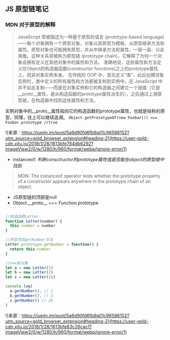 ## JS 原型链笔记


### MDN 对于原型的解释
> JavaScript 常被描述为一种基于原型的语言 (prototype-based language)——每个对象拥有一个原型对象，对象以其原型为模板、从原型继承方法和属性。原型对象也可能拥有原型，并从中继承方法和属性，一层一层、以此类推。这种关系常被称为原型链 (prototype chain)，它解释了为何一个对象会拥有定义在其他对象中的属性和方法。
准确地说，这些属性和方法定义在Object的构造器函数(constructor functions)之上的prototype属性上，而非对象实例本身。
在传统的 OOP 中，首先定义“类”，此后创建对象实例时，类中定义的所有属性和方法都被复制到实例中。在 JavaScript 中并不如此复制——而是在对象实例和它的构造器之间建立一个链接（它是__proto__属性，是从构造函数的prototype属性派生的），之后通过上溯原型链，在构造器中找到这些属性和方法。

实例对象中的\_\_proto\_\_属性指向它的构造函数的prototype属性，也就是俗称的原型，同理，往上可以继续追溯。
`Object.getPrototypeOf(new Foobar()) === Foobar.prototype //true`

![来源：https://juejin.im/post/5a6d90fd6fb9a01c96586152?utm_source=gold_browser_extension#heading-2](https://user-gold-cdn.xitu.io/2018/1/28/1613bfe784db6292?imageView2/0/w/1280/h/960/format/webp/ignore-error/1)

- instanceof: *判断consctructor的prototype属性值是否能在object的原型链中找到*
> MDN: The instanceof operator tests whether the prototype property of a constructor appears anywhere in the prototype chain of an object.
- JS原型链的顶部是null
- Object.\_\_proto\_\_ === Function.prototype


```javascript

//构造函数Letter
function Letter(number) {
  this.number = number
}

//原型添加getNumber方法
Letter.prototype.getNumber = function() {
  return this.number
}

//new新对象
let a = new Letter(1)
let b = new Letter(2)
let z = new Letter(26)

console.log(
  a.getNumber(), // 1
  b.getNumber(), // 2
  z.getNumber() // 26
)

```

![来源：https://juejin.im/post/5a6d90fd6fb9a01c96586152?utm_source=gold_browser_extension#heading-2](https://user-gold-cdn.xitu.io/2018/1/28/1613bfe83c26cac1?imageView2/0/w/1280/h/960/format/webp/ignore-error/1)
